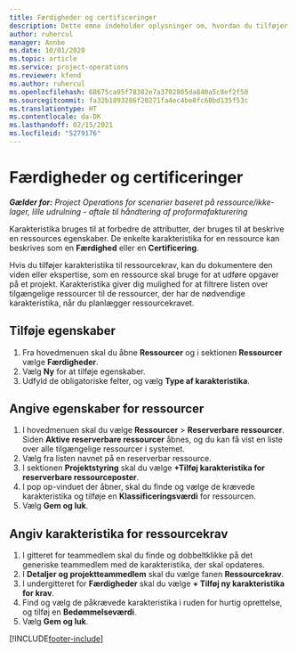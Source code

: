 ```yaml
---
title: Færdigheder og certificeringer
description: Dette emne indeholder oplysninger om, hvordan du tilføjer kvalifikations- og certificeringskarakteristika til ressourcer.
author: ruhercul
manager: Annbe
ms.date: 10/01/2020
ms.topic: article
ms.service: project-operations
ms.reviewer: kfend
ms.author: ruhercul
ms.openlocfilehash: 68675ca95f78382e7a3702805da840a5c8ef2f50
ms.sourcegitcommit: fa32b1893286f20271fa4ec4be8fc68bd135f53c
ms.translationtype: HT
ms.contentlocale: da-DK
ms.lasthandoff: 02/15/2021
ms.locfileid: "5279176"
---
```

# <a name="skills-and-certifications"></a>Færdigheder og certificeringer
_**Gælder for:** Project Operations for scenarier baseret på ressource/ikke-lager, lille udrulning - aftale til håndtering af proformafakturering_

Karakteristika bruges til at forbedre de attributter, der bruges til at beskrive en ressources egenskaber. De enkelte karakteristika for en ressource kan beskrives som en **Færdighed** eller en **Certificering**.

Hvis du tilføjer karakteristika til ressourcekrav, kan du dokumentere den viden eller ekspertise, som en ressource skal bruge for at udføre opgaver på et projekt. Karakteristika giver dig mulighed for at filtrere listen over tilgængelige ressourcer til de ressourcer, der har de nødvendige karakteristika, når du planlægger ressourcekravet.

## <a name="add-characteristics"></a>Tilføje egenskaber

1. Fra hovedmenuen skal du åbne **Ressourcer** og i sektionen **Ressourcer** vælge **Færdigheder**.
2. Vælg **Ny** for at tilføje egenskaber.
3. Udfyld de obligatoriske felter, og vælg **Type af karakteristika**.

## <a name="assign-characteristics-to-resources"></a>Angive egenskaber for ressourcer

1. I hovedmenuen skal du vælge **Ressourcer** > **Reserverbare ressourcer**. Siden **Aktive reserverbare ressourcer** åbnes, og du kan få vist en liste over alle tilgængelige ressourcer i systemet.
2. Vælg fra listen navnet på en reserverbar ressource.
3. I sektionen **Projektstyring** skal du vælge **+Tilføj karakteristika for reserverbare ressourceposter**.
4. I pop op-vinduet der åbner, skal du finde og vælge de krævede karakteristika og tilføje en **Klassificeringsværdi** for ressourcen.
5. Vælg **Gem og luk**.

## <a name="assign-characteristics-to-resource-requirements"></a>Angiv karakteristika for ressourcekrav

1. I gitteret for teammedlem skal du finde og dobbeltklikke på det generiske teammedlem med de karakteristika, der skal opdateres.
2. I **Detaljer og projektteammedlem** skal du vælge fanen **Ressourcekrav**.
3. I undergitteret for **Færdigheder** skal du vælge **+ Tilføj ny karakteristika for krav**.
4. Find og vælg de påkrævede karakteristika i ruden for hurtig oprettelse, og tilføj en **Bedømmelseværdi**.
5. Vælg **Gem og luk**.

[!INCLUDE[footer-include](../includes/footer-banner.md)]